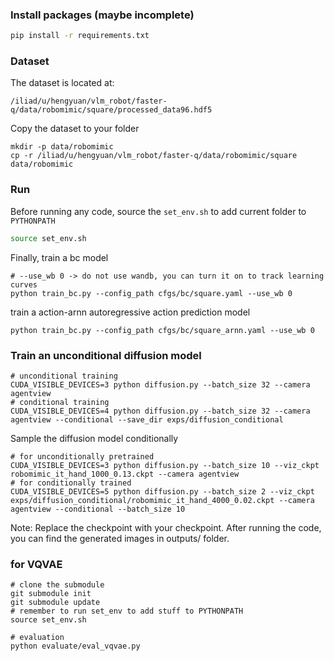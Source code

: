 ### Install packages (maybe incomplete)

```bash
pip install -r requirements.txt
```

### Dataset
The dataset is located at:
```
/iliad/u/hengyuan/vlm_robot/faster-q/data/robomimic/square/processed_data96.hdf5
```

Copy the dataset to your folder
```
mkdir -p data/robomimic
cp -r /iliad/u/hengyuan/vlm_robot/faster-q/data/robomimic/square data/robomimic
```

### Run

Before running any code, source the `set_env.sh` to add current folder to `PYTHONPATH`
```bash
source set_env.sh
```

Finally, train a bc model
```
# --use_wb 0 -> do not use wandb, you can turn it on to track learning curves
python train_bc.py --config_path cfgs/bc/square.yaml --use_wb 0
```
train a action-arnn autoregressive action prediction model
```
python train_bc.py --config_path cfgs/bc/square_arnn.yaml --use_wb 0
```

### Train an unconditional diffusion model

```
# unconditional training
CUDA_VISIBLE_DEVICES=3 python diffusion.py --batch_size 32 --camera agentview
# conditional training
CUDA_VISIBLE_DEVICES=4 python diffusion.py --batch_size 32 --camera agentview --conditional --save_dir exps/diffusion_conditional
```

Sample the diffusion model conditionally

```
# for unconditionally pretrained
CUDA_VISIBLE_DEVICES=3 python diffusion.py --batch_size 10 --viz_ckpt robomimic_it_hand_1000_0.13.ckpt --camera agentview
# for conditionally trained
CUDA_VISIBLE_DEVICES=5 python diffusion.py --batch_size 2 --viz_ckpt exps/diffusion_conditional/robomimic_it_hand_4000_0.02.ckpt --camera agentview --conditional --batch_size 10
```
Note: Replace the checkpoint with your checkpoint. After running the code, you can find the generated images in outputs/ folder.


### for VQVAE
```shell
# clone the submodule
git submodule init
git submodule update
# remember to run set_env to add stuff to PYTHONPATH
source set_env.sh

# evaluation
python evaluate/eval_vqvae.py
```